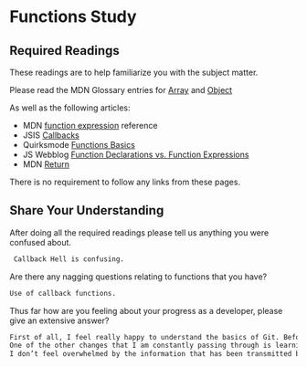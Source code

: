 # Functions Study

## Required Readings

These readings are to help familiarize you with the subject matter.

Please read the MDN Glossary entries for [Array](https://developer.mozilla.org/en-US/docs/Glossary/array) and [Object](https://developer.mozilla.org/en-US/docs/Glossary/Object)

As well as the following articles:

-   MDN [function expression](https://developer.mozilla.org/en-US/docs/Web/JavaScript/Reference/Operators/function) reference
-   JSIS [Callbacks](http://javascriptissexy.com/understand-javascript-callback-functions-and-use-them/)
-   Quirksmode [Functions Basics](http://www.quirksmode.org/js/function.html)
-   JS Webblog [Function Declarations vs. Function Expressions](https://javascriptweblog.wordpress.com/2010/07/06/function-declarations-vs-function-expressions/)
-   MDN [Return](https://developer.mozilla.org/en-US/docs/Web/JavaScript/Reference/Statements/return)

There is no requirement to follow any links from these pages.

## Share Your Understanding

After doing all the required readings please tell us anything you were confused about.

```md
 Callback Hell is confusing.
```

Are there any nagging questions relating to functions that you have?

```md
Use of callback functions.
```

Thus far how are you feeling about your progress as a developer, please give
an extensive answer?

```md
First of all, I feel really happy to understand the basics of Git. Before starting this course, I was playing with it but it was always creating problems form me. Now I feel relieved.
One of the other changes that I am constantly passing through is learning jargon of web development and start using these words in our conversations.
I don’t feel overwhelmed by the information that has been transmitted by the course but I feel absence of practice for creating the skills. On the other hand, this was the forth day of the course and I am sure we will be having lots of opportunities.
```
